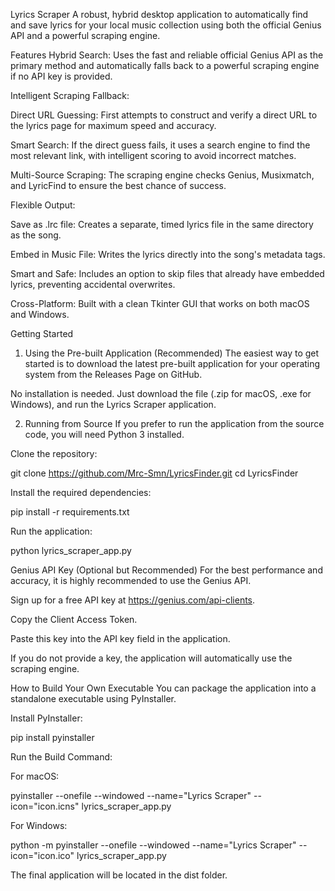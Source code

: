 Lyrics Scraper
A robust, hybrid desktop application to automatically find and save lyrics for your local music collection using both the official Genius API and a powerful scraping engine.


Features
Hybrid Search: Uses the fast and reliable official Genius API as the primary method and automatically falls back to a powerful scraping engine if no API key is provided.

Intelligent Scraping Fallback:

Direct URL Guessing: First attempts to construct and verify a direct URL to the lyrics page for maximum speed and accuracy.

Smart Search: If the direct guess fails, it uses a search engine to find the most relevant link, with intelligent scoring to avoid incorrect matches.

Multi-Source Scraping: The scraping engine checks Genius, Musixmatch, and LyricFind to ensure the best chance of success.

Flexible Output:

Save as .lrc file: Creates a separate, timed lyrics file in the same directory as the song.

Embed in Music File: Writes the lyrics directly into the song's metadata tags.

Smart and Safe: Includes an option to skip files that already have embedded lyrics, preventing accidental overwrites.

Cross-Platform: Built with a clean Tkinter GUI that works on both macOS and Windows.

Getting Started
1. Using the Pre-built Application (Recommended)
The easiest way to get started is to download the latest pre-built application for your operating system from the Releases Page on GitHub.

No installation is needed. Just download the file (.zip for macOS, .exe for Windows), and run the Lyrics Scraper application.

2. Running from Source
If you prefer to run the application from the source code, you will need Python 3 installed.

Clone the repository:

git clone https://github.com/Mrc-Smn/LyricsFinder.git
cd LyricsFinder

Install the required dependencies:

pip install -r requirements.txt

Run the application:

python lyrics_scraper_app.py

Genius API Key (Optional but Recommended)
For the best performance and accuracy, it is highly recommended to use the Genius API.

Sign up for a free API key at https://genius.com/api-clients.

Copy the Client Access Token.

Paste this key into the API key field in the application.

If you do not provide a key, the application will automatically use the scraping engine.

How to Build Your Own Executable
You can package the application into a standalone executable using PyInstaller.

Install PyInstaller:

pip install pyinstaller

Run the Build Command:

For macOS:

pyinstaller --onefile --windowed --name="Lyrics Scraper" --icon="icon.icns" lyrics_scraper_app.py

For Windows:

python -m pyinstaller --onefile --windowed --name="Lyrics Scraper" --icon="icon.ico" lyrics_scraper_app.py

The final application will be located in the dist folder.